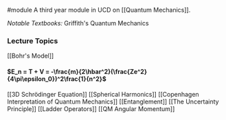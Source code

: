 #module 
A third year module in UCD on [[Quantum Mechanics]].

*Notable Textbooks:* Griffith's Quantum Mechanics

### Lecture Topics

[[Bohr's Model]]

#### $E_n = T + V = -\frac{m}{2\hbar^2}(\frac{Ze^2}{4\pi\epsilon_0})^2\frac{1}{n^2}$

[[3D Schrödinger Equation]]
[[Spherical Harmonics]]
[[Copenhagen Interpretation of Quantum Mechanics]]
[[Entanglement]]
[[The Uncertainty Principle]]
[[Ladder Operators]]
[[QM Angular Momentum]]